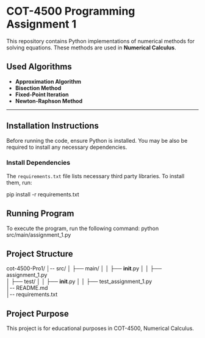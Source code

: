# COT-4500 Programming Assignment 1
This repository contains Python implementations of numerical methods for solving equations. These methods are used in **Numerical Calculus**.

## Used Algorithms
- **Approximation Algorithm** 
- **Bisection Method** 
- **Fixed-Point Iteration** 
- **Newton-Raphson Method** 

---

## **Installation Instructions**
Before running the code, ensure Python is installed. You may be also be required to install any necessary dependencies.

### **Install Dependencies**
The `requirements.txt` file lists necessary third party libraries. To install them, run:

pip install -r requirements.txt

## **Running Program**
To execute the program, run the following command: python src/main/assignment_1.py

## **Project Structure**
cot-4500-Pro1/
│-- src/
│   ├── main/
│   │   ├── __init__.py
│   │   ├── assignment_1.py   
│   ├── test/
│   │   ├── __init__.py
│   │   ├── test_assignment_1.py   
│-- README.md  
│-- requirements.txt 

## **Project Purpose**
This project is for educational purposes in COT-4500, Numerical Calculus.